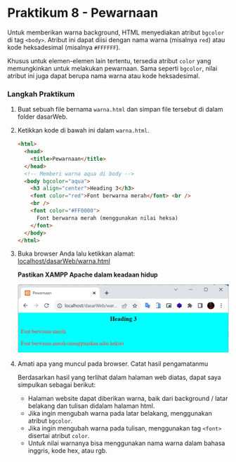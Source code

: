 # Praktikum 8 - Pewarnaan

Untuk memberikan warna background, HTML menyediakan atribut `bgcolor` di tag `<body>`. Atribut ini dapat diisi dengan nama warna (misalnya `red`) atau kode heksadesimal (misalnya `#FFFFFF`).

Khusus untuk elemen-elemen lain tertentu, tersedia atribut `color` yang memungkinkan untuk melakukan pewarnaan. Sama seperti `bgcolor`, nilai atribut ini juga dapat berupa nama warna atau kode heksadesimal.

### Langkah Praktikum

1.  Buat sebuah file bernama `warna.html` dan simpan file tersebut di dalam folder dasarWeb.
2.  Ketikkan kode di bawah ini dalam `warna.html`.

    ```html
    <html>
      <head>
        <title>Pewarnaan</title>
      </head>
      <!-- Memberi warna aqua di body -->
      <body bgcolor="aqua">
        <h3 align="center">Heading 3</h3>
        <font color="red">Font berwarna merah</font> <br />
        <br />
        <font color="#FF0000">
          Font berwarna merah (menggunakan nilai heksa)
        </font>
      </body>
    </html>
    ```

3.  Buka browser Anda lalu ketikkan alamat: [localhost/dasarWeb/warna.html](http://localhost/dasarWeb/warna.html)

    **Pastikan XAMPP Apache dalam keadaan hidup**

    ![warna.html](/html/img/praktikum8/warna.png)

4.  Amati apa yang muncul pada browser. Catat hasil pengamatanmu

    Berdasarkan hasil yang terlihat dalam halaman web diatas, dapat saya simpulkan sebagai berikut:

    - Halaman website dapat diberikan warna, baik dari background / latar belakang dan tulisan didalam halaman html.
    - Jika ingin mengubah warna pada latar belakang, menggunakan atribut `bgcolor`.
    - Jika ingin mengubah warna pada tulisan, menggunakan tag `<font>` disertai atribut `color`.
    - Untuk nilai warnanya bisa menggunakan nama warna dalam bahasa inggris, kode hex, atau rgb.

